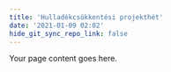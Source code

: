 ```yaml
---
title: 'Hulladékcsökkentési projekthét'
date: '2021-01-09 02:02'
hide_git_sync_repo_link: false
---
```


Your page content goes here.